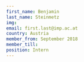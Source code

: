 ```yaml
---
first_name: Benjamin
last_name: Steinmetz
img: 
email: first.last@imp.ac.at
country: Austria
member_from: September 2018
member_till: 
position: Intern
---
```

